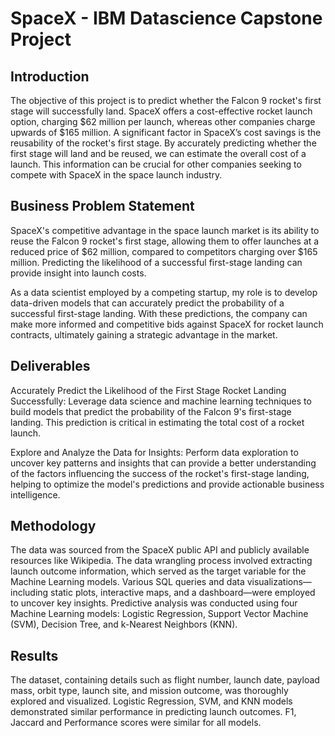 # SpaceX - IBM Datascience Capstone Project

## Introduction


The objective of this project is to predict whether the Falcon 9 rocket's first stage will successfully land. SpaceX offers a cost-effective rocket launch option, charging $62 million per launch, whereas other companies charge upwards of $165 million. A significant factor in SpaceX’s cost savings is the reusability of the rocket's first stage. By accurately predicting whether the first stage will land and be reused, we can estimate the overall cost of a launch. This information can be crucial for other companies seeking to compete with SpaceX in the space launch industry.

## Business Problem Statement

SpaceX's competitive advantage in the space launch market is its ability to reuse the Falcon 9 rocket's first stage, allowing them to offer launches at a reduced price of $62 million, compared to competitors charging over $165 million. Predicting the likelihood of a successful first-stage landing can provide insight into launch costs.

As a data scientist employed by a competing startup, my role is to develop data-driven models that can accurately predict the probability of a successful first-stage landing. With these predictions, the company can make more informed and competitive bids against SpaceX for rocket launch contracts, ultimately gaining a strategic advantage in the market.

## Deliverables
Accurately Predict the Likelihood of the First Stage Rocket Landing Successfully: Leverage data science and machine learning techniques to build models that predict the probability of the Falcon 9's first-stage landing. This prediction is critical in estimating the total cost of a rocket launch.

Explore and Analyze the Data for Insights: Perform data exploration to uncover key patterns and insights that can provide a better understanding of the factors influencing the success of the rocket's first-stage landing, helping to optimize the model's predictions and provide actionable business intelligence.

## Methodology
The data was sourced from the SpaceX public API and publicly available resources like Wikipedia. The data wrangling process involved extracting launch outcome information, which served as the target variable for the Machine Learning models. Various SQL queries and data visualizations—including static plots, interactive maps, and a dashboard—were employed to uncover key insights. Predictive analysis was conducted using four Machine Learning models: Logistic Regression, Support Vector Machine (SVM), Decision Tree, and k-Nearest Neighbors (KNN).

## Results
The dataset, containing details such as flight number, launch date, payload mass, orbit type, launch site, and mission outcome, was thoroughly explored and visualized. Logistic Regression, SVM, and KNN models demonstrated similar performance in predicting launch outcomes. F1, Jaccard and Performance scores were similar for all models.
